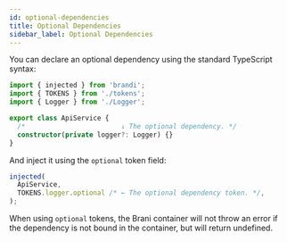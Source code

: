 ```yaml
---
id: optional-dependencies
title: Optional Dependencies
sidebar_label: Optional Dependencies
---
```


You can declare an optional dependency using the standard TypeScript syntax:

```typescript title="ApiService.ts"
import { injected } from 'brandi';
import { TOKENS } from './tokens';
import { Logger } from './Logger';

export class ApiService {
  /*                        ↓ The optional dependency. */
  constructor(private logger?: Logger) {}
}
```

And inject it using the `optional` token field:

```typescript title="ApiService.ts"
injected(
  ApiService,
  TOKENS.logger.optional /* ← The optional dependency token. */,
);
```

When using `optional` tokens, the Brani container will not throw an error
if the dependency is not bound in the container, but will return undefined.
